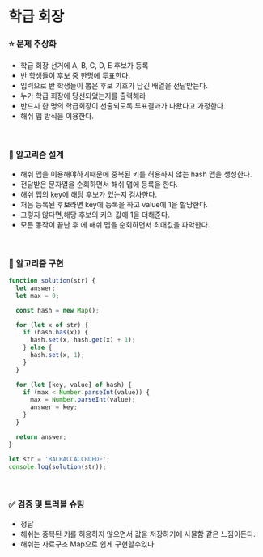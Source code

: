 # 학급 회장

### :star: 문제 추상화

- 학급 회장 선거에 A, B, C, D, E 후보가 등록
- 반 학생들이 후보 중 한명에 투표한다.
- 입력으로 반 학생들이 뽑은 후보 기호가 담긴 배열을 전달받는다.
- 누가 학급 회장에 당선되었는지를 출력해라
- 반드시 한 명의 학급회장이 선출되도록 투표결과가 나왔다고 가정한다.
- 해쉬 맵 방식을 이용한다.

<br>

### :wrench: 알고리즘 설계

- 해쉬 맵을 이용해야하기때문에 중복된 키를 허용하지 않는 hash 맵을 생성한다.
- 전달받은 문자열을 순회하면서 해쉬 맵에 등록을 한다.
- 해쉬 맵의 key에 해당 후보가 있는지 검사한다.
- 처음 등록된 후보라면 key에 등록을 하고 value에 1을 할당한다.
- 그렇지 않다면,해당 후보의 키의 값에 1을 더해준다.
- 모든 동작이 끝난 후 에 해쉬 맵을 순회하면서 최대값을 파악한다.

<br>

### :hammer: 알고리즘 구현

```js
function solution(str) {
  let answer;
  let max = 0;

  const hash = new Map();

  for (let x of str) {
    if (hash.has(x)) {
      hash.set(x, hash.get(x) + 1);
    } else {
      hash.set(x, 1);
    }
  }

  for (let [key, value] of hash) {
    if (max < Number.parseInt(value)) {
      max = Number.parseInt(value);
      answer = key;
    }
  }

  return answer;
}

let str = 'BACBACCACCBDEDE';
console.log(solution(str));
```

<br>

### ✅ 검증 및 트러블 슈팅

- 정답
- 해쉬는 중복된 키를 허용하지 않으면서 값을 저장하기에 사물함 같은 느낌이든다.
- 해쉬는 자료구조 Map으로 쉽게 구현할수있다.
